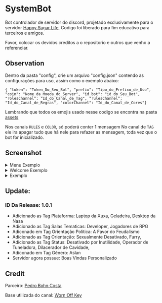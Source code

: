 # SystemBot

Bot controlador de servidor do discord, projetado exclusivamente para o servidor <a href="https://discord.gg/vr2eC6wDFt">Happy Sugar Life</a>, Codigo foi liberado para fim educativo para terceiros e amigos.

Favor, colocar os devidos creditos a o repositorio e outros que venho a referenciar.

## Observation

Dentro da pasta "config", crie um arquivo "config.json" contendo as configurações para uso, assim como o exemplo abaixo:<br />

`{ "token": "Token_Do_Seu_Bot", "prefix": "Tipo_do_Prefixo_de_Uso", "coin": "Nome_da_Moeda_do_Server", "id_bot": "id_do_Seu_Bot", "rolesChannel": "Id_do_Canal_de_Tag", "rulesChannel": "Id_do_Canal_de_Regras", "colorChannel": "Id_do_Canal_de_Cores"}`

Lembrando que todos os emojis usado nesse codigo se encontra na pasta <a href="https://github.com/iSherlott/SystemBot/tree/master/assets">assets</a>

Nos canais `RULES` e `COLOR`, só poderá conter 1 mensagem
No canal de `TAG` ele ira apagar tudo que há nele para refazer as mensagem, toda vez que o bot for inicializado.

## Screenshot

<details>
  <summary>Menu Exemplo</summary>
  <img src="https://github.com/iSherlott/SystemBot/blob/main/menu.PNG?raw=true">
</details>

<details>
  <summary>Welcome Exemplo</summary>
  <img src="https://github.com/iSherlott/SystemBot/blob/main/welcome.PNG?raw=true">
</details>

<details>
  <summary> Exemplo</summary>
  <img src="https://github.com/iSherlott/SystemBot/blob/main/color.PNG?raw=true">
</details>

## Update:

### ID Da Release: 1.0.1

- Adicionado as Tag Plataforma: Laptop da Xuxa, Geladeira, Desktop da Nasa
- Adicionado as Tag Salas Tematicas: Developer, Jogadores de RPG
- Adiconado em Tag Orientação Politica: A Favor do Feudalismo
- Adicionado as Tag Orientação: Sexualmente Desativado, Furry,
- Adicionado as Tag Status: Desativado por Inutilidade, Operador de Tuneladora, Dilacerador de Cavidade,
- Adiconado em Tag Gênero: Aslan
- Servidor agora possue: Boas Vindas Personalizado

## Credit

Parceiro: <a href="https://github.com/TheNewGuy100">Pedro Bohn Costa</a>

Base utilizada do canal: <a href="https://www.youtube.com/channel/UChPrh75CmPP9Ig6jISPnfNA">Worn Off Key</a>
